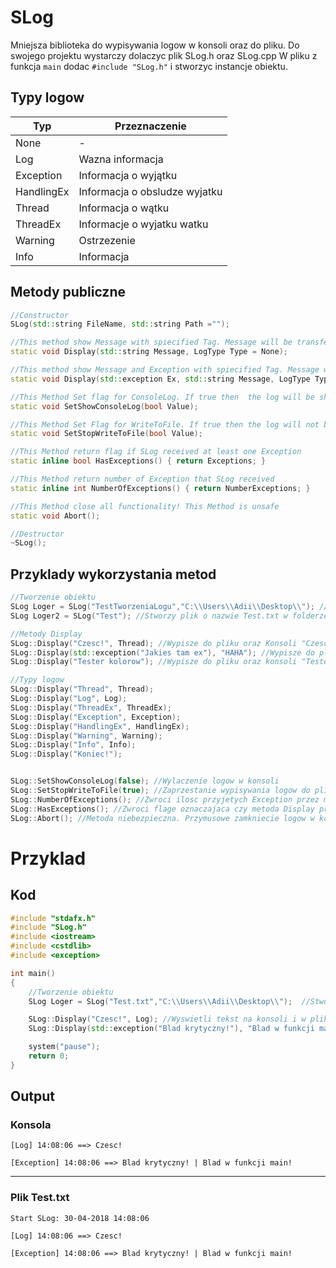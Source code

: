 # SLog
Mniejsza biblioteka do wypisywania logow w konsoli oraz do pliku.
Do swojego projektu wystarczy dolaczyc plik SLog.h oraz SLog.cpp
W pliku z funkcja <code>main</code> dodac <code>#include "SLog.h"</code> i stworzyc instancje obiektu.
## Typy logow

Typ | Przeznaczenie
----|--------------
None | -
Log | Wazna informacja
Exception | Informacja o wyjątku
HandlingEx | Informacja o obsludze wyjatku
Thread | Informacja o wątku
ThreadEx | Informacje o wyjatku watku
Warning | Ostrzezenie
Info | Informacja

## Metody publiczne
```c++
//Constructor
SLog(std::string FileName, std::string Path ="");

//This method show Message with spiecified Tag. Message will be transferred to Console and File according to the flags
static void Display(std::string Message, LogType Type = None);

//This method show Message and Exception with spiecified Tag. Message will be transferred to Console and File according to the flags
static void Display(std::exception Ex, std::string Message, LogType Type = Exception);

//This Method Set flag for ConsoleLog. If true then  the log will be shown in the console
static void SetShowConsoleLog(bool Value);

//This Method Set Flag for WriteToFile. If true then the log will not be saved to the file 
static void SetStopWriteToFile(bool Value);

//This Method return flag if SLog received at least one Exception
static inline bool HasExceptions() { return Exceptions; }

//This Method return number of Exception that SLog received
static inline int NumberOfExceptions() { return NumberExceptions; }

//This Method close all functionality! This Method is unsafe
static void Abort();

//Destructor
~SLog();
```
## Przyklady wykorzystania metod
```c++
//Tworzenie obiektu
SLog Loger = SLog("TestTworzeniaLogu","C:\\Users\\Adii\\Desktop\\"); //Stworzenie obiektu SLog. Wystarczy stworzyc jeden obiekt na caly projekt
SLog Loger2 = SLog("Test"); //Stworzy plik o nazwie Test.txt w folderze w ktorym wywolywany jest dany kod

//Metody Display
SLog::Display("Czesc!", Thread); //Wypisze do pliku oraz Konsoli "Czesc!" z Tagiem [THREAD] (w konsoli w kolorze zielonym)
SLog::Display(std::exception("Jakies tam ex"), "HAHA"); //Wypisze do pliku oraz konsoli szczegoly Exception z dodatkowa wiadomoscia "HAHA". (w konsoli w kolorze czerwonym)
SLog::Display("Tester kolorow"); //Wypisze do pliku oraz konsoli "Tester kolorow"

//Typy logow
SLog::Display("Thread", Thread);
SLog::Display("Log", Log);
SLog::Display("ThreadEx", ThreadEx);
SLog::Display("Exception", Exception);
SLog::Display("HandlingEx", HandlingEx);
SLog::Display("Warning", Warning);
SLog::Display("Info", Info);
SLog::Display("Koniec!");


SLog::SetShowConsoleLog(false); //Wylaczenie logow w konsoli
SLog::SetStopWriteToFile(true); //Zaprzestanie wypisywania logow do pliku
SLog::NumberOfExceptions(); //Zwroci ilosc przyjetych Exception przez metode Display
SLog::HasExceptions(); //Zwroci flage oznaczajaca czy metoda Display przyjela przynajmniej jedno exception
SLog::Abort(); //Metoda niebezpieczna. Przymusowe zamkniecie logow w konsoli i pliku. Po jej uzyciu nie mozna zrestartowac obiektu SLog.
```

# Przyklad

## Kod
```c++
#include "stdafx.h"
#include "SLog.h"
#include <iostream>
#include <cstdlib>
#include <exception>

int main()
{
	//Tworzenie obiektu
	SLog Loger = SLog("Test.txt","C:\\Users\\Adii\\Desktop\\");  //Stworzenie pliku o nazwie Test.txt w sciezce C:\Users\Adii\Desktop\

	SLog::Display("Czesc!", Log); //Wyswietli tekst na konsoli i w pliku
	SLog::Display(std::exception("Blad krytyczny!"), "Blad w funkcji main!"); //Wysiwetli szczegoly wyjatku oraz wiadomosc Blad w funkcji main

	system("pause");
    return 0;
}
```
## Output

### Konsola

    [Log] 14:08:06 ==> Czesc!

    [Exception] 14:08:06 ==> Blad krytyczny! | Blad w funkcji main!

--------------------------
### Plik Test.txt

    Start SLog: 30-04-2018 14:08:06

    [Log] 14:08:06 ==> Czesc!

    [Exception] 14:08:06 ==> Blad krytyczny! | Blad w funkcji main!